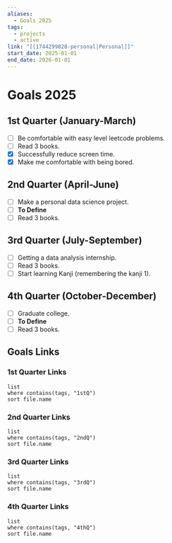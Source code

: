```yaml
---
aliases:
  - Goals 2025
tags:
  - projects
  - active
link: "[[1744299820-personal|Personal]]"
start_date: 2025-01-01
end_date: 2026-01-01
---
```

# Goals 2025
## 1st Quarter (January-March)
- [ ] Be comfortable with easy level leetcode problems.
- [ ] Read 3 books.
- [x] Successfully reduce screen time.
- [x] Make me comfortable with being bored.
## 2nd Quarter (April-June)
- [ ] Make a personal data science project.
- [ ] **To Define**
- [ ] Read 3 books.
## 3rd Quarter (July-September)
- [ ] Getting a data analysis internship.
- [ ] Read 3 books.
- [ ] Start learning Kanji (remembering the kanji 1).
## 4th Quarter (October-December)
- [ ] Graduate college.
- [ ] **To Define**
- [ ] Read 3 books.
## Goals Links
### 1st Quarter Links
```dataview
list
where contains(tags, "1stQ")
sort file.name
```
### 2nd Quarter Links
```dataview
list
where contains(tags, "2ndQ")
sort file.name
```
### 3rd Quarter Links
```dataview
list
where contains(tags, "3rdQ")
sort file.name
```
### 4th Quarter Links
```dataview
list
where contains(tags, "4thQ")
sort file.name
```
